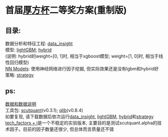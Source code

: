 # 首届[厚方杯](http://gdhf-inv.com/news_detail.php?CateID=11110&id=147)二等奖方案(重制版)

## 目录:  
数据分析和特征工程: [data_insight](https://github.com/HaoningChen/Houfang-Cup/blob/main/data_insight.ipynb)  
模型: [lightGBM](https://github.com/HaoningChen/Houfang-Cup/blob/main/lgbm.ipynb);  [hybrid](https://github.com/HaoningChen/Houfang-Cup/blob/main/hybrid.ipynb)  
(说明: hybrid的weight=[0, 1]时, 相当于xgboost模型; weight=[1, 0]时, 相当于线性回归模型)  
[NN Models](https://github.com/HaoningChen/Houfang-Cup/tree/main/NN%20Models): 使用神经网络进行因子挖掘, 但实际效果还是没有lgbm和hybrid好  
策略: [strategy](https://github.com/HaoningChen/Houfang-Cup/blob/main/strategy.ipynb)

## ps:  
[数据和数据说明](https://www.kaggle.com/datasets/harleychan/csi300)  
工具包: [scutquant](https://github.com/HaoningChen/ScutQuant)(v0.3.1); [qlib](https://github.com/microsoft/qlib)(v0.8.4)  
如要复现, 请下载数据后依次运行[data_insight](https://github.com/HaoningChen/Houfang-Cup/blob/main/data_insight.ipynb), [lightGBM](https://github.com/HaoningChen/Houfang-Cup/blob/main/lgbm.ipynb), [hybrid](https://github.com/HaoningChen/Houfang-Cup/blob/main/hybrid.ipynb)和[strategy](https://github.com/HaoningChen/Houfang-Cup/blob/main/strategy.ipynb)  
[tech_factors + i](https://github.com/HaoningChen/Houfang-Cup/blob/main/tech_factors%20%2B%20i.ipynb)是一个不稳定的实验版本, 主要目的是测试scutquant.alpha的技术因子。目前的因子数量还很少, 但总体而言质量还不错
